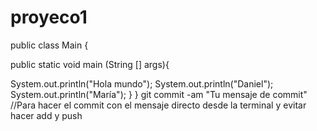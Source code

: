 # proyeco1

public class Main {


public static void main (String [] args){

  System.out.println("Hola mundo");
  System.out.println("Daniel");
  System.out.println("María");
}
}
git commit -am "Tu mensaje de commit" //Para hacer el commit con el mensaje directo desde la terminal y evitar hacer add y push
